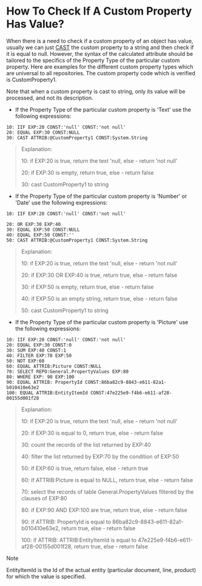# How To Check If A Custom Property Has Value?

When there is a need to check if a custom property of an object has value, usually we can just [CAST](https://enterpriseone.atlassian.net/wiki/spaces/techdoc/pages/40145742/CAST) the custom property to a string and then check if it is equal to null. However, the syntax of the calculated attribute should be tailored to the  specifics of the Property Type of the particular custom property. Here are examples for the different custom property types which are  universal to all repositories. The custom property code which is  verified is CustomProperty1.



Note that when a custom property is cast to string, only its value will be processed, and not its description.



- If the Property Type of the particular custom property is 'Text' use the following expressions:

```
10: IIF EXP:20 CONST:'null' CONST:'not null'
20: EQUAL EXP:30 CONST:NULL
30: CAST ATTRIB:@CustomProperty1 CONST:System.String
```



> Explanation:
>
> 10: if EXP:20 is true, return the text 'null, else - return 'not null'
>
> 20: if EXP:30 is empty, return true, else - return false
>
> 30: cast CustomProperty1 to string



- If the Property Type of the particular custom property is 'Number' or 'Date' use the following expressions:

```
10: IIF EXP:20 CONST:'null' CONST:'not null'

20: OR EXP:30 EXP:40
30: EQUAL EXP:50 CONST:NULL
40: EQUAL EXP:50 CONST:''
50: CAST ATTRIB:@CustomProperty1 CONST:System.String
```



> Explanation:
>
> 10: if EXP:20 is true, return the text 'null, else - return 'not null'
>
> 20: if EXP:30 OR EXP:40 is true, return true, else - return false
>
> 30: if EXP:50 is empty, return true, else - return false
>
> 40: if EXP:50 is an empty string, return true, else - return false
>
> 50: cast CustomProperty1 to string



- If the Property Type of the particular custom property is 'Picture' use the following expressions:

```
10: IIF EXP:20 CONST:'null' CONST:'not null'
20: EQUAL EXP:30 CONST:0
30: SUM EXP:40 CONST:1
40: FILTER EXP:70 EXP:50
50: NOT EXP:60            
60: EQUAL ATTRIB:Picture CONST:NULL
70: SELECT REPO:General.PropertyValues EXP:80
80: WHERE EXP: 90 EXP:100
90: EQUAL ATTRIB: PropertyId CONST:86ba82c9-8843-e611-82a1-b010410e63e2
100: EQUAL ATTRIB:EntityItemId CONST:47e225e9-f4b6-e611-af28-00155d001f28
```



> Explanation:
>
> 10: if EXP:20 is true, return the text 'null, else - return 'not null'
>
> 20: if EXP:30 is equal to 0, return true, else - return false
>
> 30: count the records of the list returned by EXP:40
>
> 40: filter the list returned by EXP:70 by the condition of EXP:50
>
> 50: if EXP:60 is true, return false, else - return true
>
> 60: if ATTRIB:Picture is equal to NULL, return true, else - return false
>
> 70: select the records of table General.PropertyValues filtered by the clauses of EXP:80
>
> 80: if EXP:90 AND EXP:100 are true, return true, else - return false
>
> 90: if ATTRIB: PropertyId is equal to 86ba82c9-8843-e611-82a1-b010410e63e2, return true, else - return false
>
> 100: if ATTRIB: ATTRIB:EntityItemId is equal to 47e225e9-f4b6-e611-af28-00155d001f28, return true, else - return false

> [!NOTE] 
> EntityItemId is the Id of the actual entity (particular document, line, product) for which the value is specified.
